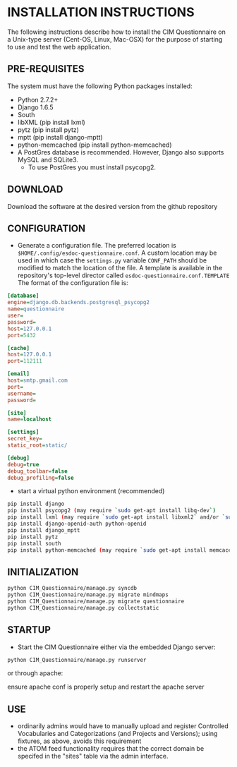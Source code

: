 # INSTALLATION INSTRUCTIONS

The following instructions describe how to install the CIM Questionnaire on a Unix-type server (Cent-OS, Linux, Mac-OSX) for the purpose of starting to use and test the web application. 

## PRE-REQUISITES

The system must have the following Python packages installed:

* Python 2.7.2+
* Django 1.6.5
* South
* libXML (pip install lxml)
* pytz (pip install pytz)
* mptt (pip install django-mptt)
* python-memcached (pip install python-memcached)
* A PostGres database is recommended.  However, Django also supports MySQL and SQLite3.
    * To use PostGres you must install psycopg2.

## DOWNLOAD

Download the software at the desired version from the github repository

## CONFIGURATION

* Generate a configuration file. The preferred location is ``$HOME/.config/esdoc-questionnaire.conf``. A custom location may be used in which case the ``settings.py`` variable ``CONF_PATH`` should be modified to match the location of the file. A template is available in the repository's top-level director called ``esdoc-questionnaire.conf.TEMPLATE`` The format of the configuration file is:

```ini
[database]
engine=django.db.backends.postgresql_psycopg2
name=questionnaire
user=
password=
host=127.0.0.1
port=5432

[cache]
host=127.0.0.1
port=112111

[email]
host=smtp.gmail.com
port=
username=
password=

[site]
name=localhost

[settings]
secret_key=
static_root=static/

[debug]
debug=true
debug_toolbar=false
debug_profiling=false
```

* start a virtual python environment (recommended)

```sh
pip install django
pip install psycopg2 (may require `sudo get-apt install libq-dev`)
pip install lxml (may require `sudo get-apt install libxml2` and/or `sudo get-apt install libxslt`)
pip install django-openid-auth python-openid
pip install django_mptt
pip install pytz
pip install south
pip install python-memcached (may require `sudo get-apt install memcacehd`)
```

## INITIALIZATION

```sh
python CIM_Questionnaire/manage.py syncdb 
python CIM_Questionnaire/manage.py migrate mindmaps
python CIM_Questionnaire/manage.py migrate questionnaire
python CIM_Questionnaire/manage.py collectstatic
```

## STARTUP

* Start the CIM Questionnaire either via the embedded Django server:

```sh
python CIM_Questionnaire/manage.py runserver
```

  or through apache:

  ensure apache conf is properly setup and restart the apache server

## USE

* ordinarily admins would have to manually upload and register Controlled Vocabularies and Categorizations (and Projects and Versions); using fixtures, as above, avoids this requirement
* the ATOM feed functionality requires that the correct domain be specifed in the "sites" table via the admin interface.
